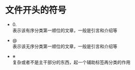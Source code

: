 ---
---

# 文件开头的符号

+ 0.\
表示该有序分类第一顺位的文章，一般是引言和介绍等

+ @\
表示该无序分类第一顺位的文章，一般是引言和介绍等

+ ※\
复杂或者不是主干部分的东西，起一个辅助标签再分类的作用
